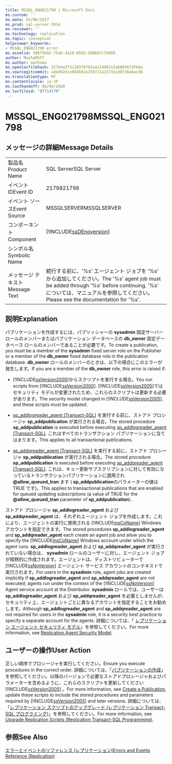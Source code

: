 ```yaml
---
title: MSSQL_ENG021798 | Microsoft Docs
ms.custom: ''
ms.date: 03/06/2017
ms.prod: sql-server-2014
ms.reviewer: ''
ms.technology: replication
ms.topic: conceptual
helpviewer_keywords:
- MSSQL_ENG021798 error
ms.assetid: 596f5092-75ab-4a19-8582-588687c7b089
author: MashaMSFT
ms.author: mathoma
ms.openlocfilehash: 327b4a373c28376701ea12400215ab00367df66a
ms.sourcegitcommit: ad4d92dce894592a259721a1571b1d8736abacdb
ms.translationtype: MT
ms.contentlocale: ja-JP
ms.lasthandoff: 08/04/2020
ms.locfileid: "87714170"
---
```

# <a name="mssql_eng021798"></a><span data-ttu-id="7ea8b-102">MSSQL_ENG021798</span><span class="sxs-lookup"><span data-stu-id="7ea8b-102">MSSQL_ENG021798</span></span>
    
## <a name="message-details"></a><span data-ttu-id="7ea8b-103">メッセージの詳細</span><span class="sxs-lookup"><span data-stu-id="7ea8b-103">Message Details</span></span>  
  
|||  
|-|-|  
|<span data-ttu-id="7ea8b-104">製品名</span><span class="sxs-lookup"><span data-stu-id="7ea8b-104">Product Name</span></span>|<span data-ttu-id="7ea8b-105">SQL Server</span><span class="sxs-lookup"><span data-stu-id="7ea8b-105">SQL Server</span></span>|  
|<span data-ttu-id="7ea8b-106">イベント ID</span><span class="sxs-lookup"><span data-stu-id="7ea8b-106">Event ID</span></span>|<span data-ttu-id="7ea8b-107">21798</span><span class="sxs-lookup"><span data-stu-id="7ea8b-107">21798</span></span>|  
|<span data-ttu-id="7ea8b-108">イベント ソース</span><span class="sxs-lookup"><span data-stu-id="7ea8b-108">Event Source</span></span>|<span data-ttu-id="7ea8b-109">MSSQLSERVER</span><span class="sxs-lookup"><span data-stu-id="7ea8b-109">MSSQLSERVER</span></span>|  
|<span data-ttu-id="7ea8b-110">コンポーネント</span><span class="sxs-lookup"><span data-stu-id="7ea8b-110">Component</span></span>|[!INCLUDE[ssDEnoversion](../../includes/ssdenoversion-md.md)]|  
|<span data-ttu-id="7ea8b-111">シンボル名</span><span class="sxs-lookup"><span data-stu-id="7ea8b-111">Symbolic Name</span></span>||  
|<span data-ttu-id="7ea8b-112">メッセージ テキスト</span><span class="sxs-lookup"><span data-stu-id="7ea8b-112">Message Text</span></span>|<span data-ttu-id="7ea8b-113">続行する前に、'%s' エージェント ジョブを '%s' から追加してください。</span><span class="sxs-lookup"><span data-stu-id="7ea8b-113">The '%s' agent job must be added through '%s' before continuing.</span></span> <span data-ttu-id="7ea8b-114">'%s' については、マニュアルを参照してください。</span><span class="sxs-lookup"><span data-stu-id="7ea8b-114">Please see the documentation for '%s'.</span></span>|  
  
## <a name="explanation"></a><span data-ttu-id="7ea8b-115">説明</span><span class="sxs-lookup"><span data-stu-id="7ea8b-115">Explanation</span></span>  
 <span data-ttu-id="7ea8b-116">パブリケーションを作成するには、パブリッシャーの **sysadmin** 固定サーバー ロールのメンバーまたはパブリケーション データベースの **db_owner** 固定データベース ロールのメンバーであることが必要です。</span><span class="sxs-lookup"><span data-stu-id="7ea8b-116">To create a publication, you must be a member of the **sysadmin** fixed server role on the Publisher or a member of the **db_owner** fixed database role in the publication database.</span></span> <span data-ttu-id="7ea8b-117">**db_owner** ロールのメンバーのときは、以下の場合にこのエラーが発生します。</span><span class="sxs-lookup"><span data-stu-id="7ea8b-117">If you are a member of the **db_owner** role, this error is raised if:</span></span>  
  
-   <span data-ttu-id="7ea8b-118">[!INCLUDE[ssVersion2000](../../includes/ssversion2000-md.md)]からスクリプトを実行する場合。</span><span class="sxs-lookup"><span data-stu-id="7ea8b-118">You run scripts from [!INCLUDE[ssVersion2000](../../includes/ssversion2000-md.md)].</span></span> <span data-ttu-id="7ea8b-119">[!INCLUDE[ssVersion2005](../../includes/ssversion2005-md.md)]ではセキュリティ モデルが変更されたため、これらのスクリプトは更新する必要があります。</span><span class="sxs-lookup"><span data-stu-id="7ea8b-119">The security model changed in [!INCLUDE[ssVersion2005](../../includes/ssversion2005-md.md)], and these scripts must be updated.</span></span>  
  
-   <span data-ttu-id="7ea8b-120">[sp_addlogreader_agent &#40;Transact-SQL&#41;](/sql/relational-databases/system-stored-procedures/sp-addlogreader-agent-transact-sql) を実行する前に、ストアド プロシージャ **sp_addpublication** が実行される場合。</span><span class="sxs-lookup"><span data-stu-id="7ea8b-120">The stored procedure **sp_addpublication** is executed before executing [sp_addlogreader_agent &#40;Transact-SQL&#41;](/sql/relational-databases/system-stored-procedures/sp-addlogreader-agent-transact-sql).</span></span> <span data-ttu-id="7ea8b-121">これはすべてのトランザクション パブリケーションに当てはまります。</span><span class="sxs-lookup"><span data-stu-id="7ea8b-121">This applies to all transactional publications.</span></span>  
  
-   <span data-ttu-id="7ea8b-122">[sp_addqreader_agent &#40;Transact-SQL&#41;](/sql/relational-databases/system-stored-procedures/sp-addqreader-agent-transact-sql) を実行する前に、ストアド プロシージャ **sp_addpublication** が実行される場合。</span><span class="sxs-lookup"><span data-stu-id="7ea8b-122">The stored procedure **sp_addpublication** is executed before executing [sp_addqreader_agent &#40;Transact-SQL&#41;](/sql/relational-databases/system-stored-procedures/sp-addqreader-agent-transact-sql).</span></span> <span data-ttu-id="7ea8b-123">これは、キュー更新サブスクリプションに対して有効になっているトランザクションパブリケーションに適用され **@allow_queued_tran** ます ( **sp_addpublication**のパラメーターの値は TRUE です)。</span><span class="sxs-lookup"><span data-stu-id="7ea8b-123">This applies to transactional publications that are enabled for queued updating subscriptions (a value of TRUE for the **@allow_queued_tran** parameter of **sp_addpublication**).</span></span>  
  
 <span data-ttu-id="7ea8b-124">ストアド プロシージャ **sp_addlogreader_agent** および **sp_addqreader_agent** は、それぞれエージェント ジョブを作成します。これにより、エージェントの実行に使用される [!INCLUDE[msCoName](../../includes/msconame-md.md)] Windows アカウントを指定できます。</span><span class="sxs-lookup"><span data-stu-id="7ea8b-124">The stored procedures **sp_addlogreader_agent** and **sp_addqreader_agent** each create an agent job and allow you to specify the [!INCLUDE[msCoName](../../includes/msconame-md.md)] Windows account under which the agent runs.</span></span> <span data-ttu-id="7ea8b-125">**sp_addlogreader_agent** および **sp_addqreader_agent** が実行されていない場合は、 **sysadmin** ロールのユーザーに対し、エージェント ジョブが暗黙的に作成されます。エージェントは、ディストリビューターで [!INCLUDE[ssNoVersion](../../includes/ssnoversion-md.md)] エージェント サービス アカウントのコンテキストで実行されます。</span><span class="sxs-lookup"><span data-stu-id="7ea8b-125">For users in the **sysadmin** role, agent jobs are created implicitly if **sp_addlogreader_agent** and **sp_addqreader_agent** are not executed; agents run under the context of the [!INCLUDE[ssNoVersion](../../includes/ssnoversion-md.md)] Agent service account at the Distributor.</span></span> <span data-ttu-id="7ea8b-126">**sysadmin** ロールでは、ユーザーは **sp_addlogreader_agent** および **sp_addqreader_agent** を必要としませんが、セキュリティ上、エージェントごとに異なるアカウントを指定することをお勧めします。</span><span class="sxs-lookup"><span data-stu-id="7ea8b-126">Although **sp_addlogreader_agent** and **sp_addqreader_agent** are not required for users in the **sysadmin** role, it is a security best practice to specify a separate account for the agents.</span></span> <span data-ttu-id="7ea8b-127">詳細については、「 [レプリケーション エージェント セキュリティ モデル](security/replication-agent-security-model.md)」を参照してください。</span><span class="sxs-lookup"><span data-stu-id="7ea8b-127">For more information, see [Replication Agent Security Model](security/replication-agent-security-model.md).</span></span>  
  
## <a name="user-action"></a><span data-ttu-id="7ea8b-128">ユーザーの操作</span><span class="sxs-lookup"><span data-stu-id="7ea8b-128">User Action</span></span>  
 <span data-ttu-id="7ea8b-129">正しい順序でプロシージャを実行してください。</span><span class="sxs-lookup"><span data-stu-id="7ea8b-129">Ensure you execute procedures in the correct order.</span></span> <span data-ttu-id="7ea8b-130">詳細については、「[パブリケーションの作成](publish/create-a-publication.md)」を参照してください。以降のバージョンで必要なストアドプロシージャおよびパラメーターを含めるように、これらのスクリプトを更新してください [!INCLUDE[ssVersion2005](../../includes/ssversion2005-md.md)] 。</span><span class="sxs-lookup"><span data-stu-id="7ea8b-130">For more information, see [Create a Publication](publish/create-a-publication.md), update these scripts to include the stored procedures and parameters required by [!INCLUDE[ssVersion2005](../../includes/ssversion2005-md.md)] and later versions.</span></span> <span data-ttu-id="7ea8b-131">詳細については、「[レプリケーション スクリプトのアップグレード &#40;レプリケーション Transact-SQL プログラミング&#41;](administration/upgrade-replication-scripts-replication-transact-sql-programming.md)」を参照してください。</span><span class="sxs-lookup"><span data-stu-id="7ea8b-131">For more information, see [Upgrade Replication Scripts &#40;Replication Transact-SQL Programming&#41;](administration/upgrade-replication-scripts-replication-transact-sql-programming.md).</span></span>  
  
## <a name="see-also"></a><span data-ttu-id="7ea8b-132">参照</span><span class="sxs-lookup"><span data-stu-id="7ea8b-132">See Also</span></span>  
 [<span data-ttu-id="7ea8b-133">エラーとイベントのリファレンス &#40;レプリケーション&#41;</span><span class="sxs-lookup"><span data-stu-id="7ea8b-133">Errors and Events Reference &#40;Replication&#41;</span></span>](errors-and-events-reference-replication.md)  
  
  
